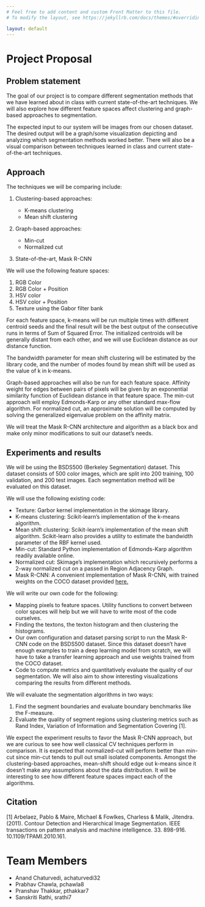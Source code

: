 ```yaml
---
# Feel free to add content and custom Front Matter to this file.
# To modify the layout, see https://jekyllrb.com/docs/themes/#overriding-theme-defaults

layout: default
---
```


# Project Proposal

## Problem statement

The goal of our project is to compare different segmentation methods that we have learned about in class with current state-of-the-art techniques. We will also explore how different feature spaces affect clustering and graph-based approaches to segmentation.

The expected input to our system will be images from our chosen dataset. The desired output will be a graph/some visualization depicting and analyzing which segmentation methods worked better. There will also be a visual comparison between techniques learned in class and current state-of-the-art techniques.

## Approach

The techniques we will be comparing include:

1. Clustering-based approaches:

   - K-means clustering
   - Mean shift clustering

2. Graph-based approaches:

   - Min-cut
   - Normalized cut

3. State-of-the-art, Mask R-CNN

We will use the following feature spaces:

1. RGB Color
2. RGB Color + Position
3. HSV color
4. HSV color + Position
5. Texture using the Gabor filter bank

For each feature space, k-means will be run multiple times with different centroid seeds and the final result will be the best output of the consecutive runs in terms of Sum of Squared Error. The initialized centroids will be generally distant from each other, and we will use Euclidean distance as our distance function.

The bandwidth parameter for mean shift clustering will be estimated by the library code, and the number of modes found by mean shift will be used as the value of k in k-means.

Graph-based approaches will also be run for each feature space. Affinity weight for edges between pairs of pixels will be given by an exponential similarity function of Euclidean distance in that feature space. The min-cut approach will employ Edmonds-Karp or any other standard max-flow algorithm. For normalized cut, an approximate solution will be computed by solving the generalized eigenvalue problem on the affinity matrix.

We will treat the Mask R-CNN architecture and algorithm as a black box and make only minor modifications to suit our dataset’s needs.

## Experiments and results

We will be using the BSDS500 (Berkeley Segmentation) dataset. This dataset consists of 500 color images, which are split into 200 training, 100 validation, and 200 test images. Each segmentation method will be evaluated on this dataset.

We will use the following existing code:

- Texture: Garbor kernel implementation in the skimage library.
- K-means clustering: Scikit-learn’s implementation of the k-means algorithm.
- Mean shift clustering: Scikit-learn’s implementation of the mean shift algorithm. Scikit-learn also provides a utility to estimate the bandwidth parameter of the RBF kernel used.
- Min-cut: Standard Python implementation of Edmonds-Karp algorithm readily available online.
- Normalized cut: Skimage’s implementation which recursively performs a 2-way normalized cut on a passed in Region Adjacency Graph.
- Mask R-CNN: A convenient implementation of Mask R-CNN, with trained weights on the COCO dataset provided [here.](https://github.com/matterport/Mask_RCNN)

We will write our own code for the following:

- Mapping pixels to feature spaces. Utility functions to convert between color spaces will help but we will have to write most of the code ourselves.
- Finding the textons, the texton histogram and then clustering the histograms.
- Our own configuration and dataset parsing script to run the Mask R-CNN code on the BSDS500 dataset. Since this dataset doesn’t have enough examples to train a deep learning model from scratch, we will have to take a transfer learning approach and use weights trained from the COCO dataset.
- Code to compute metrics and quantitatively evaluate the quality of our segmentation. We will also aim to show interesting visualizations comparing the results from different methods.

We will evaluate the segmentation algorithms in two ways:

1. Find the segment boundaries and evaluate boundary benchmarks like the F-measure.
2. Evaluate the quality of segment regions using clustering metrics such as Rand Index, Variation of Information and Segmentation Covering [1].

We expect the experiment results to favor the Mask R-CNN approach, but we are curious to see how well classical CV techniques perform in comparison. It is expected that normalized-cut will perform better than min-cut since min-cut tends to pull out small isolated components. Amongst the clustering-based approaches, mean-shift should edge out k-means since it doesn’t make any assumptions about the data distribution. It will be interesting to see how different feature spaces impact each of the algorithms.

## Citation

[1] Arbelaez, Pablo & Maire, Michael & Fowlkes, Charless & Malik, Jitendra. (2011). Contour Detection and Hierarchical Image Segmentation. IEEE transactions on pattern analysis and machine intelligence. 33. 898-916. 10.1109/TPAMI.2010.161.

# Team Members

- Anand Chaturvedi, achaturvedi32
- Prabhav Chawla, pchawla8
- Pranshav Thakkar, pthakkar7
- Sanskriti Rathi, srathi7
